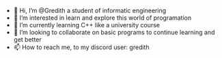 - 👋 Hi, I’m @Gredith a student of informatic engineering
- 👀 I’m interested in learn and explore this world of programation
- 🌱 I’m currently learning C++ like a university course
- 💞️ I’m looking to collaborate on basic programs to continue learning and get better
- 📫 How to reach me, to my discord user: gredith
<!---
Gredith/Gredith is a ✨ special ✨ repository because its `README.md` (this file) appears on your GitHub profile.
You can click the Preview link to take a look at your changes.
--->
